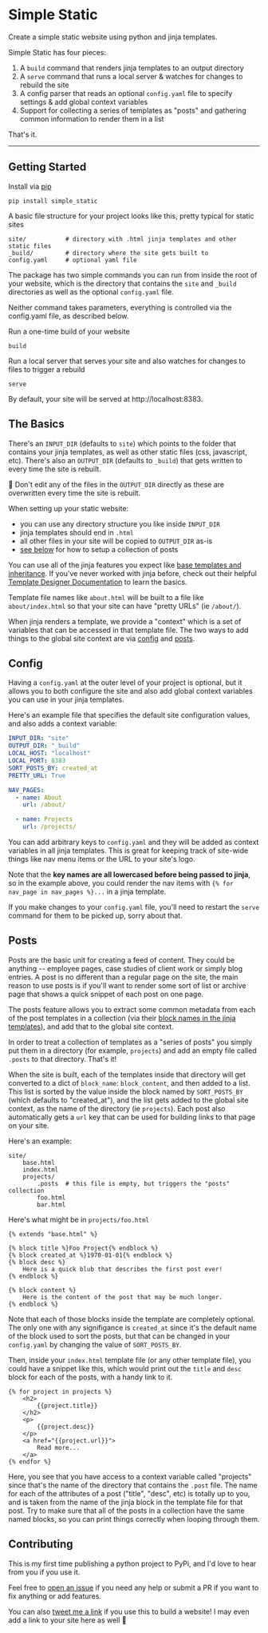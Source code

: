 # Simple Static
Create a simple static website using python and jinja templates.

Simple Static has four pieces:

1. A `build` command that renders jinja templates to an output directory
2. A `serve` command that runs a local server & watches for changes to rebuild the site
3. A config parser that reads an optional `config.yaml` file to specify settings & add global context variables
4. Support for collecting a series of templates as "posts" and gathering common information to render them in a list

That's it.

----

## Getting Started

Install via [pip](https://pypi.org/project/simple-static/)

    pip install simple_static

A basic file structure for your project looks like this, pretty typical for static sites

    site/           # directory with .html jinja templates and other static files
    _build/         # directory where the site gets built to
    config.yaml     # optional yaml file

The package has two simple commands you can run from inside the root of your website, which is the directory that contains the `site` and `_build` directories as well as the optional `config.yaml` file.

Neither command takes parameters, everything is controlled via the config.yaml file, as described below.

Run a one-time build of your website

    build

Run a local server that serves your site and also watches for changes to files to trigger a rebuild

    serve

By default, your site will be served at http://localhost:8383.

## The Basics

There's an `INPUT_DIR` (defaults to `site`) which points to the folder that contains your jinja templates, as well as other static files (css, javascript, etc). There's also an `OUTPUT_DIR` (defaults to `_build`) that gets written to every time the site is rebuilt.

🧹 Don't edit any of the files in the `OUTPUT_DIR` directly as these are overwritten every time the site is rebuilt.

When setting up your static website:

- you can use any directory structure you like inside `INPUT_DIR`
- jinja templates should end in `.html`
- all other files in your site will be copied to `OUTPUT_DIR` as-is
- [see below](#posts) for how to setup a collection of posts

You can use all of the jinja features you expect like [base templates and inheritance](https://jinja.palletsprojects.com/en/3.0.x/templates/#template-inheritance). If you've never worked with jinja before, check out their helpful [Template Designer Documentation](https://jinja.palletsprojects.com/en/3.0.x/templates/) to learn the basics.

Template file names like `about.html` will be built to a file like `about/index.html` so that your site can have "pretty URLs" (ie `/about/`).

When jinja renders a template, we provide a "context" which is a set of variables that can be accessed in that  template file. The two ways to add things to the global site context are via [config](#config) and [posts](#posts).

## Config

Having a `config.yaml` at the outer level of your project is optional, but it allows you to both configure the site and also add global context variables you can use in your jinja templates.

Here's an example file that specifies the default site configuration values, and also adds a context variable:

```yaml
INPUT_DIR: "site"
OUTPUT_DIR: "_build"
LOCAL_HOST: "localhost"
LOCAL_PORT: 8383
SORT_POSTS_BY: created_at
PRETTY_URL: True

NAV_PAGES:
  - name: About
    url: /about/

  - name: Projects
    url: /projects/
```

You can add arbitrary keys to `config.yaml` and they will be added as context variables in all jinja templates. This is great for keeping track of site-wide things like nav menu items or the URL to your site's logo.

Note that the **key names are all lowercased before being passed to jinja**, so in the example above, you could render the nav items with `{% for nav_page in nav_pages %}...` in a jinja template.

If you make changes to your `config.yaml` file, you'll need to restart the `serve` command for them to be picked up, sorry about that.

## Posts
Posts are the basic unit for creating a feed of content. They could be anything -- employee pages, case studies of client work or simply blog entries. A post is no different than a regular page on the site, the main reason to use posts is if you'll want to render some sort of list or archive page that shows a quick snippet of each post on one page.

The posts feature allows you to extract some common metadata from each of the post templates in a collection (via their [block names in the jinja templates](https://jinja.palletsprojects.com/en/3.0.x/templates/#child-template)), and add that to the global site context.

In order to treat a collection of templates as a "series of posts" you simply put them in a directory (for example, `projects`) and add an empty file called `.posts` to that directory. That's it!

When the site is built, each of the templates inside that directory will get converted to a dict of `block_name`: `block_content`, and then added to a list. This list is sorted by the value inside the block named by `SORT_POSTS_BY` (which defaults to "created_at"), and the list gets added to the global site context, as the name of the directory (ie `projects`). Each post also automatically gets a `url` key that can be used for building links to that page on your site.

Here's an example:

    site/
        base.html
        index.html
        projects/
            .posts  # this file is empty, but triggers the "posts" collection
            foo.html
            bar.html

Here's what might be in `projects/foo.html`

    {% extends "base.html" %}

    {% block title %}Foo Project{% endblock %}
    {% block created_at %}1970-01-01{% endblock %}
    {% block desc %}
        Here is a quick blub that describes the first post ever!
    {% endblock %}

    {% block content %}
        Here is the content of the post that may be much longer.
    {% endblock %}

Note that each of those blocks inside the template are completely optional. The only one with any signifigance is `created_at` since it's the default name of the block used to sort the posts, but that can be changed in your `config.yaml` by changing the value of `SORT_POSTS_BY`.

Then, inside your `index.html` template file (or any other template file), you could have a snippet like this, which would print out the `title` and `desc` block for each of the posts, with a handy link to it.

    {% for project in projects %}
        <h2>
            {{project.title}}
        </h2>
        <p>
            {{project.desc}}
        </p>
        <a href="{{project.url}}">
            Read more...
        </a>
    {% endfor %}

Here, you see that you have access to a context variable called "projects" since that's the name of the directory that contains the `.post` file. The name for each of the attributes of a post ("title", "desc", etc) is totally up to you, and is taken from the name of the jinja block in the template file for that post. Try to make sure that all of the posts in a collection have the same named blocks, so you can print things correctly when looping through them.

## Contributing
This is my first time publishing a python project to PyPi, and I'd love to hear from you if you use it.

Feel free to [open an issue](https://github.com/hartleybrody/simple_static/issues/new) if you need any help or submit a PR if you want to fix anything or add features.

You can also [tweet me a link](https://twitter.com/hartbro/) if you use this to build a website! I may even add a link to your site here as well 🔗